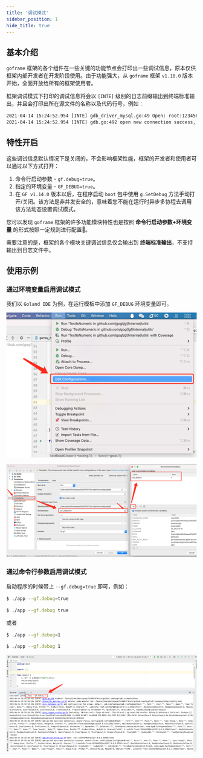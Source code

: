 ```yaml
---
title: '调试模式'
sidebar_position: 1
hide_title: true
---
```


## 基本介绍

`goframe` 框架的各个组件在一些关键的功能节点会打印出一些调试信息，原本仅供框架内部开发者在开发阶段使用。由于功能强大，从 `goframe` 框架 `v1.10.0` 版本开始，全面开放给所有的框架使用者。

框架调试模式下打印的调试信息将会以 `[INTE]` 级别的日志前缀输出到终端标准输出，并且会打印出所在源文件的名称以及代码行号，例如：

```html
2021-04-14 15:24:52.954 [INTE] gdb_driver_mysql.go:49 Open: root:12345678@tcp(127.0.0.1:3306)/test
2021-04-14 15:24:52.954 [INTE] gdb.go:492 open new connection success, master:false, config:&gdb.ConfigNode{Host:"", Port:"", User:"", Pass:"", Name:"", Type:"mysql", Role:"", Debug:false, Prefix:"", DryRun:false, Weight:0, Charset:"", LinkInfo:"root:12345678@tcp(127.0.0.1:3306)/test", MaxIdleConnCount:0, MaxOpenConnCount:0, MaxConnLifeTime:0, QueryTimeout:0, ExecTimeout:0, TranTimeout:0, PrepareTimeout:0, CreatedAt:"", UpdatedAt:"", DeletedAt:"", TimeMaintainDisabled:false}, node:&gdb.ConfigNode{Host:"", Port:"", User:"", Pass:"", Name:"", Type:"mysql", Role:"", Debug:false, Prefix:"", DryRun:false, Weight:0, Charset:"utf8", LinkInfo:"root:12345678@tcp(127.0.0.1:3306)/test", MaxIdleConnCount:0, MaxOpenConnCount:0, MaxConnLifeTime:0, QueryTimeout:0, ExecTimeout:0, TranTimeout:0, PrepareTimeout:0, CreatedAt:"", UpdatedAt:"", DeletedAt:"", TimeMaintainDisabled:false}
```

## 特性开启

这些调试信息默认情况下是关闭的，不会影响框架性能，框架的开发者和使用者可以通过以下方式打开：

1. 命令行启动参数 \- `gf.debug=true`。
2. 指定的环境变量 \- `GF_DEBUG=true`。
3. 在 `GF v1.14.0` 版本以后，在程序启动 `boot` 包中使用 `g.SetDebug` 方法手动打开/关闭。该方法是非并发安全的，意味着您不能在运行时异步多协程去调用该方法动态设置调试模式。

您可以发现 `goframe` 框架的许多功能模块特性也是按照 **命令行启动参数+环境变量** 的形式按照一定规则进行配置🐸。

需要注意的是，框架的各个模块关键调试信息仅会输出到 **终端标准输出**，不支持输出到日志文件中。

## 使用示例

### 通过环境变量启用调试模式

我们以 `Goland IDE` 为例，在运行模板中添加 `GF_DEBUG` 环境变量即可。

![](/markdown/974215135dddcf35ec7270008fbe09f9.png)

![](/markdown/ca1046f4e22f41a0460ee048db9b404f.png)

### 通过命令行参数启用调试模式

启动程序的时候带上 `--gf.debug=true` 即可，例如：

```bash
$ ./app --gf.debug=true
```

```bash
$ ./app --gf.debug true
```

或者

```bash
$ ./app --gf.debug=1
```

```bash
$ ./app --gf.debug 1
```

![](/markdown/5d5537d8101356de922f4240a610d040.png)